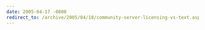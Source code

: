 ```yaml
---
date: 2005-04-17 -0800
redirect_to: /archive/2005/04/18/community-server-licensing-vs-text.aspx/
---
```

